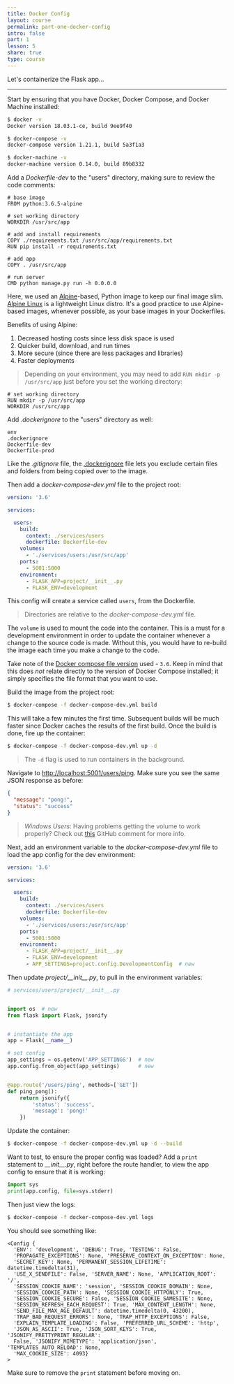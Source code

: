 ```yaml
---
title: Docker Config
layout: course
permalink: part-one-docker-config
intro: false
part: 1
lesson: 5
share: true
type: course
---
```


Let's containerize the Flask app...

---

Start by ensuring that you have Docker, Docker Compose, and Docker Machine installed:

```sh
$ docker -v
Docker version 18.03.1-ce, build 9ee9f40

$ docker-compose -v
docker-compose version 1.21.1, build 5a3f1a3

$ docker-machine -v
docker-machine version 0.14.0, build 89b8332
```

Add a *Dockerfile-dev* to the "users" directory, making sure to review the code comments:

```
# base image
FROM python:3.6.5-alpine

# set working directory
WORKDIR /usr/src/app

# add and install requirements
COPY ./requirements.txt /usr/src/app/requirements.txt
RUN pip install -r requirements.txt

# add app
COPY . /usr/src/app

# run server
CMD python manage.py run -h 0.0.0.0
```

Here, we used an [Alpine](https://hub.docker.com/_/alpine/)-based, Python image to keep our final image slim. [Alpine Linux](https://alpinelinux.org/) is a lightweight Linux distro. It's a good practice to use Alpine-based images,  whenever possible, as your base images in your Dockerfiles.

Benefits of using Alpine:

1. Decreased hosting costs since less disk space is used
1. Quicker build, download, and run times
1. More secure (since there are less packages and libraries)
1. Faster deployments

> Depending on your environment, you may need to add `RUN mkdir -p /usr/src/app` just before you set the working directory:
>
```
# set working directory
RUN mkdir -p /usr/src/app
WORKDIR /usr/src/app
```
>

Add *.dockerignore* to the "users" directory as well:

```
env
.dockerignore
Dockerfile-dev
Dockerfile-prod
```

Like the *.gitignore* file, the [.dockerignore](https://docs.docker.com/engine/reference/builder/#dockerignore-file) file lets you exclude certain files and folders from being copied over to the image.

Then add a *docker-compose-dev.yml* file to the project root:

```yaml
version: '3.6'

services:

  users:
    build:
      context: ./services/users
      dockerfile: Dockerfile-dev
    volumes:
      - './services/users:/usr/src/app'
    ports:
      - 5001:5000
    environment:
      - FLASK_APP=project/__init__.py
      - FLASK_ENV=development
```

This config will create a service called `users`, from the Dockerfile.

> Directories are relative to the *docker-compose-dev.yml* file.

The `volume` is used to mount the code into the container. This is a must for a development environment in order to update the container whenever a change to the source code is made. Without this, you would have to re-build the image each time you make a change to the code.

Take note of the [Docker compose file version](https://docs.docker.com/compose/compose-file/) used - `3.6`. Keep in mind that this does *not* relate directly to the version of Docker Compose installed; it simply specifies the file format that you want to use.

Build the image from the project root:

```sh
$ docker-compose -f docker-compose-dev.yml build
```

This will take a few minutes the first time. Subsequent builds will be much faster since Docker caches the results of the first build. Once the build is done, fire up the container:

```sh
$ docker-compose -f docker-compose-dev.yml up -d
```

> The `-d` flag is used to run containers in the background.

Navigate to [http://localhost:5001/users/ping](http://localhost:5001/users/ping). Make sure you see the same JSON response as before:

```json
{
  "message": "pong!",
  "status": "success"
}
```

> *Windows Users*: Having problems getting the volume to work properly? Check out [this](https://github.com/testdrivenio/testdriven-app/issues/25#issuecomment-403188076) GitHub comment for more info.

Next, add an environment variable to the *docker-compose-dev.yml* file to load the app config for the dev environment:

```yaml
version: '3.6'

services:

  users:
    build:
      context: ./services/users
      dockerfile: Dockerfile-dev
    volumes:
      - './services/users:/usr/src/app'
    ports:
      - 5001:5000
    environment:
      - FLASK_APP=project/__init__.py
      - FLASK_ENV=development
      - APP_SETTINGS=project.config.DevelopmentConfig  # new
```

Then update *project/\_\_init\_\_.py*, to pull in the environment variables:

```python
# services/users/project/__init__.py


import os  # new
from flask import Flask, jsonify


# instantiate the app
app = Flask(__name__)

# set config
app_settings = os.getenv('APP_SETTINGS')  # new
app.config.from_object(app_settings)      # new


@app.route('/users/ping', methods=['GET'])
def ping_pong():
    return jsonify({
        'status': 'success',
        'message': 'pong!'
    })
```

Update the container:

```sh
$ docker-compose -f docker-compose-dev.yml up -d --build
```

Want to test, to ensure the proper config was loaded? Add a `print` statement to *\_\_init\_\_.py*, right before the route handler, to view the app config to ensure that it is working:

```python
import sys
print(app.config, file=sys.stderr)
```

Then just view the logs:

```sh
$ docker-compose -f docker-compose-dev.yml logs
```

You should see something like:

```
<Config {
  'ENV': 'development', 'DEBUG': True, 'TESTING': False,
  'PROPAGATE_EXCEPTIONS': None, 'PRESERVE_CONTEXT_ON_EXCEPTION': None,
  'SECRET_KEY': None, 'PERMANENT_SESSION_LIFETIME': datetime.timedelta(31),
  'USE_X_SENDFILE': False, 'SERVER_NAME': None, 'APPLICATION_ROOT': '/',
  'SESSION_COOKIE_NAME': 'session', 'SESSION_COOKIE_DOMAIN': None,
  'SESSION_COOKIE_PATH': None, 'SESSION_COOKIE_HTTPONLY': True,
  'SESSION_COOKIE_SECURE': False, 'SESSION_COOKIE_SAMESITE': None,
  'SESSION_REFRESH_EACH_REQUEST': True, 'MAX_CONTENT_LENGTH': None,
  'SEND_FILE_MAX_AGE_DEFAULT': datetime.timedelta(0, 43200),
  'TRAP_BAD_REQUEST_ERRORS': None, 'TRAP_HTTP_EXCEPTIONS': False,
  'EXPLAIN_TEMPLATE_LOADING': False, 'PREFERRED_URL_SCHEME': 'http',
  'JSON_AS_ASCII': True, 'JSON_SORT_KEYS': True, 'JSONIFY_PRETTYPRINT_REGULAR':
  False, 'JSONIFY_MIMETYPE': 'application/json', 'TEMPLATES_AUTO_RELOAD': None,
  'MAX_COOKIE_SIZE': 4093}
>
```

Make sure to remove the `print` statement before moving on.
